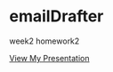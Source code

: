 # emailDrafter
week2 homework2

[View My Presentation]([https://docs.google.com/presentation/d/-YvEuZdE/edit?usp=sharing](https://docs.google.com/presentation/d/e/2PACX-1vSlTODSRuxB0QkStht8ovneUwvwojDPMX8kUzZB78j8g6LLp3n9zIXuM3z7uX-Nm_09x6XKsNV-yKh2/pub?start=true&loop=true&delayms=3000)https://docs.google.com/presentation/d/e/2PACX-1vSlTODSRuxB0QkStht8ovneUwvwojDPMX8kUzZB78j8g6LLp3n9zIXuM3z7uX-Nm_09x6XKsNV-yKh2/pub?start=true&loop=true&delayms=3000)
